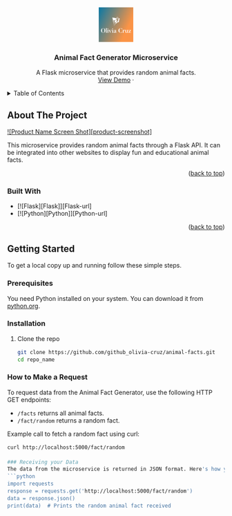 <a name="readme-top"></a>

<br />
<div align="center">
  <a href="https://github.com/github_olivia-cruz/animal-facts">
    <img src="images/default.png" alt="Logo" width="80" height="80">
  </a>

<h3 align="center">Animal Fact Generator Microservice</h3>

  <p align="center">
    A Flask microservice that provides random animal facts.
    <!-- <br />
    <a href="https://github.com/github_olivia/repo_name"><strong>Explore the docs »</strong></a>
    <br /> -->
    <br />
    <a href="https://github.com/github_username/repo_name">View Demo</a>
    ·
    <!-- <a href="https://github.com/github_username/repo_name/issues/new?labels=bug&template=bug-report---.md">Report Bug</a> -->
    <!-- ·
    <a href="https://github.com/github_username/repo_name/issues/new?labels=enhancement&template=feature-request---.md">Request Feature</a> -->
  </p>
</div>

<details>
  <summary>Table of Contents</summary>
  <ol>
    <li>
      <a href="#about-the-project">About The Project</a>
      <ul>
        <li><a href="#built-with">Built With</a></li>
      </ul>
    </li>
    <li>
      <a href="#getting-started">Getting Started</a>
      <ul>
        <li><a href="#prerequisites">Prerequisites</a></li>
        <li><a href="#installation">Installation</a></li>
      </ul>
    </li>
        <li><a href="#make-a-request">How to Make a Request</a></li>
        <li><a href="#receiving-data">Receiving your Data</a></li>
      </ul>
    </li>
      
    <li><a href="#receiving-data">Receiving your Data</a></li>
    <!-- <li><a href="#contributing">Contributing</a></li>
    <li><a href="#license">License</a></li>
    <li><a href="#contact">Contact</a></li>
    <li><a href="#acknowledgments">Acknowledgments</a></li> -->
  </ol>
</details>

## About The Project

[![Product Name Screen Shot][product-screenshot]](https://example.com)

This microservice provides random animal facts through a Flask API. It can be integrated into other websites to display fun and educational animal facts.

<p align="right">(<a href="#readme-top">back to top</a>)</p>

### Built With

* [![Flask][Flask]][Flask-url]
* [![Python][Python]][Python-url]

<p align="right">(<a href="#readme-top">back to top</a>)</p>

## Getting Started

To get a local copy up and running follow these simple steps.

### Prerequisites

You need Python installed on your system. You can download it from [python.org](https://www.python.org/).

### Installation

1. Clone the repo
   ```sh
   git clone https://github.com/github_olivia-cruz/animal-facts.git
   cd repo_name

### How to Make a Request

To request data from the Animal Fact Generator, use the following HTTP GET endpoints:
- `/facts` returns all animal facts.
- `/fact/random` returns a random fact.

Example call to fetch a random fact using curl:
```bash
curl http://localhost:5000/fact/random

### Receiving your Data
The data from the microservice is returned in JSON format. Here's how you can handle the JSON response in Python:
```python
import requests
response = requests.get('http://localhost:5000/fact/random')
data = response.json()
print(data)  # Prints the random animal fact received